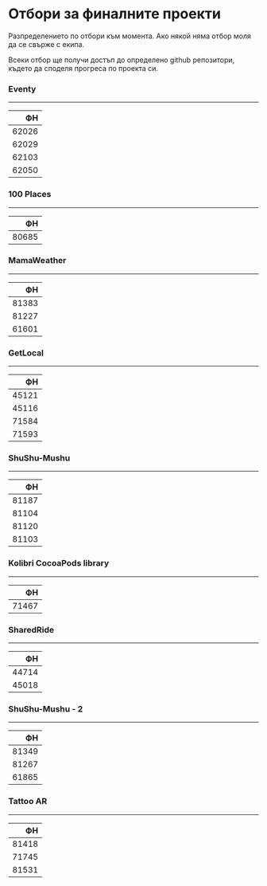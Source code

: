 # Отбори за финалните проекти

Разпределението по отбори към момента. Ако някой няма отбор моля да се свърже с екипа.

Всеки отбор ще получи достъп до определено github репозитори, където да споделя прогреса по проекта си.

### Eventy
---

| ФН    |
|------:|
| 62026 |
| 62029 |
| 62103 |
| 62050 |

                     

### 100 Places

---

| ФН    |
|------:|
| 80685 |

### MamaWeather
---

| ФН    |
|------:|
| 81383 |
| 81227 |
| 61601 |

### GetLocal
---

| ФН    |
|------:|
| 45121 |
| 45116 |
| 71584 |
| 71593 |

### ShuShu-Mushu
---

| ФН    |
|------:|
| 81187 |
| 81104 |
| 81120 |
| 81103 |       

### Kolibri CocoaPods library
---

| ФН    |
|------:|
| 71467 |

### SharedRide
---

| ФН    |
|------:|
| 44714 |
| 45018 |

### ShuShu-Mushu - 2
---
| ФН   |
|-----:|
|81349 |
|81267 |
|61865 |


### Tattoo AR
---
| ФН    |
|------:|
| 81418 |
| 71745 |
| 81531 |

                 



                    


